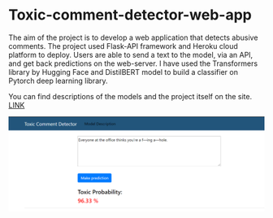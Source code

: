 # Toxic-comment-detector-web-app

The aim of the project is to develop a web application that detects abusive comments. The project used Flask-API framework and Heroku cloud platform to deploy. Users are able to send a text to the model, via an API, and get back predictions on the web-server. I have used the Transformers library by Hugging Face and DistilBERT model to build a classifier on Pytorch deep learning library. 

You can find descriptions of the models and the project itself on the site. [LINK](https://toxic-comment-detector.herokuapp.com/) 

![](temp/Screenshot1.png)
